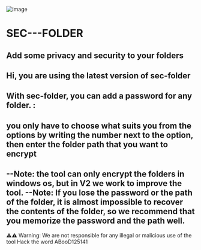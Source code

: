 ![image](https://github.com/ABooD125141/SEC---FOLDER/assets/136172276/9f28eb79-40f9-4d9c-b23a-0f5bd1025d3d)

# SEC---FOLDER
Add some privacy and security to your folders
-------------------------------------------------------------------
Hi, you are using the latest version of sec-folder
------------------------------------------------------------------------------------
With sec-folder, you can add a password for any folder. :
------------------------------------------------------------------------------------
you only have to choose what suits you from the options by writing
the number next to the option, then enter the folder path
that you want to encrypt
------------------------------------------------------------------------------------
--Note: the tool can only encrypt the folders in windows os, but in V2 we work to improve the tool. 
--Note: If you lose the password or the path of the folder, it is almost impossible to recover the contents of the folder,
 so we recommend that you memorize the password and the path well.
---------------------------------------------------------------------------------------------------------------
⚠⚠ Warning: We are not responsible for any illegal or malicious use of the tool
Hack the word
ABooD125141
